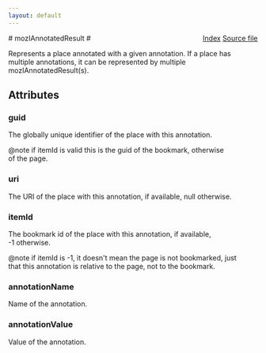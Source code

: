 ```yaml
---
layout: default
---
```

<div class='links' style='float:right'><a href="../index.html">Index</a>
<a href="http://dxr.mozilla.org/mozilla-central/source/toolkit/components/places/nsIAnnotationService.idl">Source file</a>
</div>
# mozIAnnotatedResult #
  
Represents a place annotated with a given annotation.  If a place has  
multiple annotations, it can be represented by multiple  
mozIAnnotatedResult(s).  
  

## Attributes ##

### guid ###
  
The globally unique identifier of the place with this annotation.  
  
@note if itemId is valid this is the guid of the bookmark, otherwise  
      of the page.  
  

### uri ###
  
The URI of the place with this annotation, if available, null otherwise.  
  

### itemId ###
  
The bookmark id of the place with this annotation, if available,  
-1 otherwise.  
  
@note if itemId is -1, it doesn't mean the page is not bookmarked, just  
      that this annotation is relative to the page, not to the bookmark.  
  

### annotationName ###
  
Name of the annotation.  
  

### annotationValue ###
  
Value of the annotation.  
  
